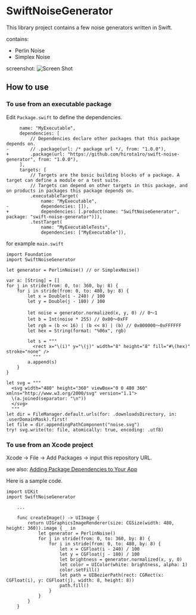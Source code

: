 # SwiftNoiseGenerator

This library project contains a few noise generators written in Swift.

contains:
- Perlin Noise
- Simplex Noise

screenshot:
![Screen Shot](https://user-images.githubusercontent.com/45020018/142364405-c124ac84-77c3-454b-9bcb-25dad3d2f97b.png)

## How to use

### To use from an executable package

Edit `Package.swift` to define the dependencies.

```
     name: "MyExecutable",
     dependencies: [
         // Dependencies declare other packages that this package depends on.
-        // .package(url: /* package url */, from: "1.0.0"),
+        .package(url: "https://github.com/hirota1ro/swift-noise-generator", from: "1.0.0"),
     ],
     targets: [
         // Targets are the basic building blocks of a package. A target can define a module or a test suite.
         // Targets can depend on other targets in this package, and on products in packages this package depends on.
         .executableTarget(
             name: "MyExecutable",
-            dependencies: []),
+            dependencies: [.product(name: "SwiftNoiseGenerator", package: "swift-noise-generator")]),
         .testTarget(
             name: "MyExecutableTests",
             dependencies: ["MyExecutable"]),
```

for example `main.swift`

```
import Foundation
import SwiftNoiseGenerator

let generator = PerlinNoise() // or SimplexNoise()

var a: [String] = []
for j in stride(from: 0, to: 360, by: 8) {
    for i in stride(from: 0, to: 480, by: 8) {
        let x = Double(i - 240) / 100
        let y = Double(j - 180) / 100

        let noise = generator.normalized(x, y, 0) // 0〜1
        let b = Int(noise * 255) // 0x00〜0xFF
        let rgb = (b << 16) | (b << 8) | (b) // 0x000000〜0xFFFFFF
        let hex = String(format: "%06x", rgb)

        let s = """
          <rect x="\(i)" y="\(j)" width="8" height="8" fill="#\(hex)" stroke="none" />
          """
        a.append(s)
    }
}

let svg = """
  <svg width="480" height="360" viewBox="0 0 480 360" xmlns="http://www.w3.org/2000/svg" version="1.1">
  \(a.joined(separator: "\n"))
  </svg>
  """
let dir = FileManager.default.urls(for: .downloadsDirectory, in: .userDomainMask).first!
let file = dir.appendingPathComponent("noise.svg")
try! svg.write(to: file, atomically: true, encoding: .utf8)
```

### To use from an Xcode project

Xcode → File → Add Packages → input this repository URL.

see also: [Adding Package Dependencies to Your App](https://developer.apple.com/documentation/swift_packages/adding_package_dependencies_to_your_app)

Here is a sample code.

```
import UIKit
import SwiftNoiseGenerator

    ...

    func createImage() -> UIImage {
        return UIGraphicsImageRenderer(size: CGSize(width: 480, height: 360)).image { _ in
            let generator = PerlinNoise()
            for j in stride(from: 0, to: 360, by: 8) {
                for i in stride(from: 0, to: 480, by: 8) {
                    let x = CGFloat(i - 240) / 100
                    let y = CGFloat(j - 180) / 100
                    let brightness = generator.normalized(x, y, 0)
                    let color = UIColor(white: brightness, alpha: 1)
                    color.setFill()
                    let path = UIBezierPath(rect: CGRect(x: CGFloat(i), y: CGFloat(j), width: 8, height: 8))
                    path.fill()
                }
            }
        }
    }
```
